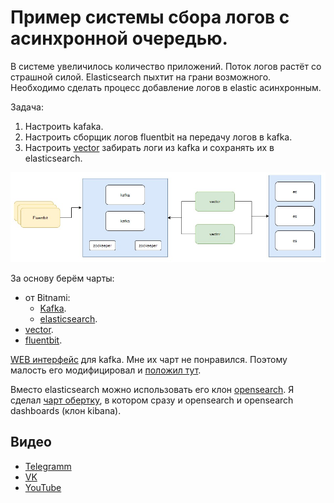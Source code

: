 # Пример системы сбора логов с асинхронной очередью.

В системе увеличилось количество приложений. Поток логов растёт со страшной силой.
Elasticsearch пыхтит на грани возможного. Необходимо сделать процесс добавление логов в elastic асинхронным.

Задача: 
1. Настроить kafaka.
2. Настроить сборщик логов fluentbit на передачу логов в kafka.
3. Настроить [vector](https://vector.dev/docs) забирать логи из kafka и сохранять их в elasticsearch.

![](images/s1.jpg)

За основу берём чарты:
* от Bitnami:
  * [Kafka](https://github.com/bitnami/charts/tree/master/bitnami/kafka).
  * [elasticsearch](https://github.com/bitnami/charts/tree/master/bitnami/elasticsearch).
* [vector](https://helm.vector.dev).
* [fluentbit](https://fluent.github.io/helm-charts).

[WEB интерфейс](https://github.com/obsidiandynamics/kafdrop) для kafka. Мне их чарт не понравился. Поэтому малость его
модифицировал и [положил тут](charts/kafdrop).

Вместо elasticsearch можно использовать его клон [opensearch](https://opensearch.org/docs/latest). Я сделал [чарт 
обертку](charts/opensearch-art), в котором сразу и opensearch и opensearch dashboards (клон kibana).

## Видео

* [Telegramm](https://t.me/arturkryukov/43)
* [VK](https://vk.com/video7111833_456239197)
* [YouTube](https://youtu.be/g21BJQX9-34)